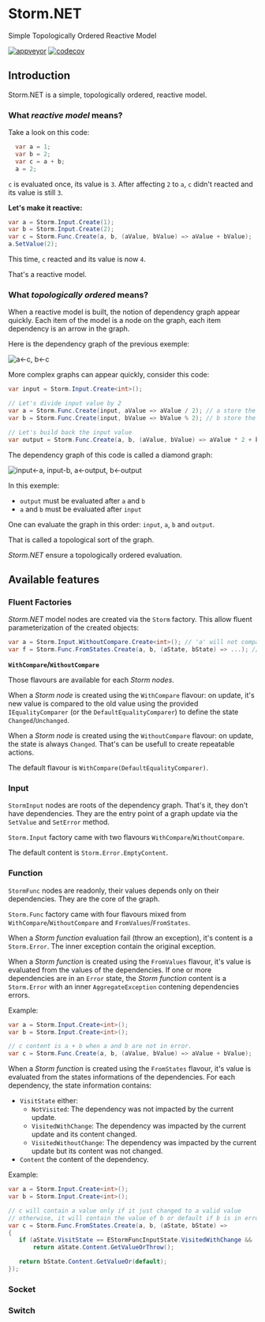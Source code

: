 # Storm.NET
Simple Topologically Ordered Reactive Model

[![appveyor](https://ci.appveyor.com/api/projects/status/github/StormDotNet/Storm.NET?svg=true)](https://ci.appveyor.com/project/StormDotNetAdmin/storm-net)
[![codecov](https://codecov.io/gh/StormDotNet/Storm.NET/branch/master/graph/badge.svg)](https://codecov.io/gh/StormDotNet/Storm.NET)

## Introduction

Storm.NET is a simple, topologically ordered, reactive model.

### What *reactive model* means?

Take a look on this code:

```C#
  var a = 1;
  var b = 2;
  var c = a + b;
  a = 2;
```

`c` is evaluated once, its value is `3`.
After affecting `2` to `a`, `c` didn't reacted and its value is still `3`.

**Let's make it reactive:**

```C#
var a = Storm.Input.Create(1);
var b = Storm.Input.Create(2);
var c = Storm.Func.Create(a, b, (aValue, bValue) => aValue + bValue);
a.SetValue(2);
```

This time, `c` reacted and its value is now `4`.

That's a reactive model.

### What *topologically ordered* means?

When a reactive model is built, the notion of dependency graph appear quickly. Each item of the model is a node on the graph, each item dependency is an arrow in the graph.

Here is the dependency graph of the previous exemple:

![a<-c, b<-c](https://user-images.githubusercontent.com/58727950/71514740-6013a500-28a0-11ea-825a-d8c800393c28.png)

More complex graphs can appear quickly, consider this code:

```C#
var input = Storm.Input.Create<int>();

// Let's divide input value by 2
var a = Storm.Func.Create(input, aValue => aValue / 2); // a store the quotient
var b = Storm.Func.Create(input, bValue => bValue % 2); // b store the remainder

// Let's build back the input value
var output = Storm.Func.Create(a, b, (aValue, bValue) => aValue * 2 + bValue); // output store the same value as input
```

The dependency graph of this code is called a diamond graph:

![input<-a, input-b, a<-output, b<-output](https://user-images.githubusercontent.com/9695349/71476317-bae7c680-27e4-11ea-863e-e909b8ce3765.png)

In this exemple:
  - `output` must be evaluated after `a` and `b`
  - `a` and `b` must be evaluated after `input`

One can evaluate the graph in this order: `input`, `a`, `b` and `output`.

That is called a topological sort of the graph.

*Storm.NET* ensure a topologically ordered evaluation.

## Available features

### Fluent Factories

*Storm.NET* model nodes are created via the `Storm` factory. This allow fluent parameterization of the created objects:

```C#
var a = Storm.Input.WithoutCompare.Create<int>(); // 'a' will not compare old and new values. It raise 'changed' at each update.
var f = Storm.Func.FromStates.Create(a, b, (aState, bState) => ...); // the evaluation of f will be done with extended informations
```

**`WithCompare`/`WithoutCompare`**

Those flavours are available for each *Storm nodes*.

When a *Storm node* is created using the `WithCompare` flavour: on update, it's new value is compared to the old value using the provided `IEqualityComparer` (or the `DefaultEqualityComparer`) to define the state `Changed`/`Unchanged`.

When a *Storm node* is created using the `WithoutCompare` flavour: on update, the state is always `Changed`. That's can be usefull to create repeatable actions.

The default flavour is `WithCompare(DefaultEqualityComparer)`.

### Input

`StormInput` nodes are roots of the dependency graph. That's it, they don't have dependencies. They are the entry point of a graph update via the `SetValue` and `SetError` method.

`Storm.Input` factory came with two flavours `WithCompare`/`WithoutCompare`.

The default content is `Storm.Error.EmptyContent`.

### Function

`StormFunc` nodes are readonly, their values depends only on their dependencies. They are the core of the graph.

`Storm.Func` factory came with four flavours mixed from `WithCompare`/`WithoutCompare` and `FromValues`/`FromStates`.

When a *Storm function* evaluation fail (throw an exception), it's content is a `Storm.Error`. The inner exception contain the original exception.

When a *Storm function* is created using the `FromValues` flavour, it's value is evaluated from the values of the dependencies. If one or more dependencies are in an `Error` state, the *Storm function* content is a `Storm.Error` with an inner `AggregateException` contening dependencies errors.

Example:
```C#
var a = Storm.Input.Create<int>();
var b = Storm.Input.Create<int>();

// c content is a + b when a and b are not in error.
var c = Storm.Func.Create(a, b, (aValue, bValue) => aValue + bValue);
```

When a *Storm function* is created using the `FromStates` flavour, it's value is evaluated from the states informations of the dependencies.
For each dependency, the state information contains:
 - `VisitState` either:
   - `NotVisited`: The dependency was not impacted by the current update.
   - `VisitedWithChange`: The dependency was impacted by the current update and its content changed.
   - `VisitedWithoutChange`: The dependency was impacted by the current update but its content was not changed.
 - `Content` the content of the dependency.
 
 Example:
 ```C#
var a = Storm.Input.Create<int>();
var b = Storm.Input.Create<int>();

// c will contain a value only if it just changed to a valid value
// otherwise, it will contain the value of b or default if b is in error.
var c = Storm.Func.FromStates.Create(a, b, (aState, bState) =>
{
    if (aState.VisitState == EStormFuncInputState.VisitedWithChange && !aState.Content.TryGetError(out _))
        return aState.Content.GetValueOrThrow();

    return bState.Content.GetValueOr(default);
});
```

### Socket
### Switch
